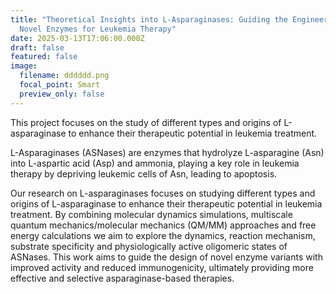 ```yaml
---
title: "Theoretical Insights into L-Asparaginases: Guiding the Engineering of
  Novel Enzymes for Leukemia Therapy"
date: 2025-03-13T17:06:00.000Z
draft: false
featured: false
image:
  filename: dddddd.png
  focal_point: Smart
  preview_only: false
---
```


This project focuses on the study of different types and origins of L-asparaginase to enhance their therapeutic potential in leukemia treatment.

<!--more-->

L-Asparaginases (ASNases) are enzymes that hydrolyze L-asparagine (Asn) into L-aspartic acid (Asp) and
ammonia, playing a key role in leukemia therapy by depriving leukemic cells of Asn, leading to apoptosis. 

Our research on L-asparaginases focuses on studying different types and origins of L-asparaginase to enhance their therapeutic potential in leukemia treatment. By combining molecular dynamics simulations, multiscale quantum mechanics/molecular mechanics (QM/MM) approaches and free energy calculations we aim to explore the dynamics, reaction mechanism, substrate specificity and physiologically active oligomeric states of ASNases. This work aims to guide the design of novel enzyme variants with improved activity and reduced immunogenicity, ultimately providing more effective and selective asparaginase-based therapies.
